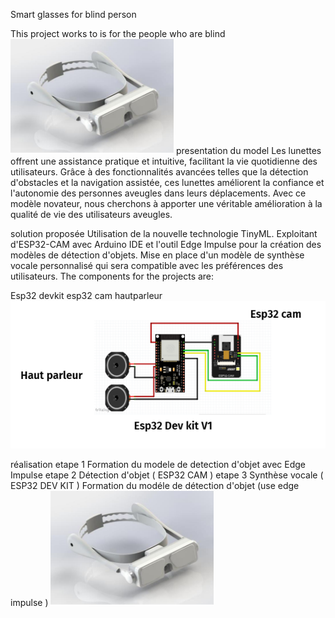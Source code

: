 Smart glasses for blind person 

This project works to is for the people who are blind
![Alt text](images/image1.png)
presentation du model 
Les lunettes offrent une assistance pratique et intuitive, facilitant la vie quotidienne des utilisateurs. Grâce à des fonctionnalités avancées telles que la détection d'obstacles et la navigation assistée, ces lunettes améliorent la confiance et l'autonomie des personnes aveugles dans leurs déplacements. Avec ce modèle novateur, nous cherchons à apporter une véritable amélioration à la qualité de vie des utilisateurs aveugles.

solution proposée 
Utilisation de la nouvelle technologie TinyML.
Exploitant d'ESP32-CAM avec Arduino IDE et l'outil Edge Impulse pour la création des modèles de détection d'objets.
Mise en place d'un modèle de synthèse vocale personnalisé qui sera compatible avec les préférences des utilisateurs.
The components for the projects are:


Esp32 devkit 
esp32 cam 
hautparleur 
![Alt text](images/image2.png)



réalisation 
etape 1
Formation du modele de detection d'objet avec Edge Impulse
etape 2
Détection d'objet ( ESP32 CAM )
etape 3
Synthèse vocale
( ESP32 DEV KIT )
Formation du modéle de détection d'objet (use edge impulse ) 
![Alt text](images/image1.png)

